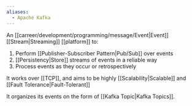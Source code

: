 ```yaml
---
aliases:
  - Apache Kafka
---
```

An [[carreer/development/programming/message/Event|Event]] [[Stream|Streaming]] [[platform]] to:

1. Perform [[Publisher-Subscriber Pattern|Pub/Sub]] over events
2. [[Persistency|Store]] streams of events in a reliable way
3. Process events as they occur or retrospectively

It works over [[TCP]], and aims to be highly [[Scalability|Scalable]] and [[Fault Tolerance|Fault-Tolerant]]

It organizes its events on the form of [[Kafka Topic|Kafka Topics]].


